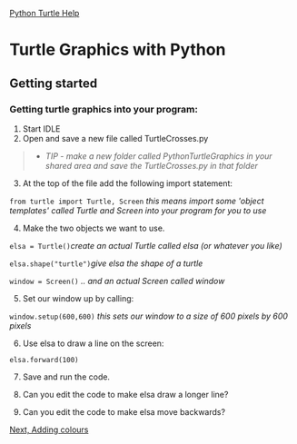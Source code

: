 [Python Turtle Help](https://docs.python.org/3.8/library/turtle.html#module-turtle)
# Turtle Graphics with Python

## Getting started

### Getting turtle graphics into your program:

1. Start IDLE
2. Open and save a new file called TurtleCrosses.py  

>    - *TIP - make a new folder called PythonTurtleGraphics in your shared area and save the TurtleCrosses.py in that folder*


3. At the top of the file add the following import statement:  

 `from turtle import Turtle, Screen` *this means import some 'object templates' called Turtle and Screen into your program for you to use*

4. Make the two objects we want to use.

 `elsa = Turtle()`*create an actual Turtle called elsa (or whatever you like)*

 `elsa.shape("turtle")`*give elsa the shape of a turtle*

 `window = Screen()` *.. and an actual Screen called window*

5. Set our window up by calling:

  `window.setup(600,600)` *this sets our window to a size of 600 pixels by 600 pixels*

6. Use elsa to draw a line on the screen:

  `elsa.forward(100)`

7. Save and run the code.

8. Can you edit the code to make elsa draw a longer line?
9. Can you edit the code to make elsa move backwards?  

[Next, Adding colours](https://github.com/MarkGadsby/TurtleGraphics/wiki/AddingColours)

